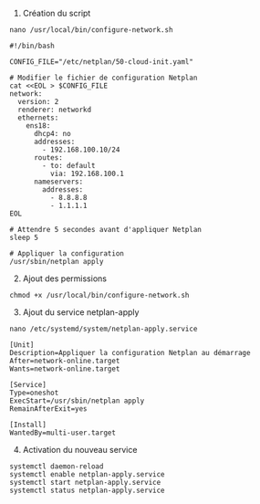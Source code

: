 1. Création du script

`nano /usr/local/bin/configure-network.sh`

```
#!/bin/bash

CONFIG_FILE="/etc/netplan/50-cloud-init.yaml"

# Modifier le fichier de configuration Netplan
cat <<EOL > $CONFIG_FILE
network:
  version: 2
  renderer: networkd
  ethernets:
    ens18:
      dhcp4: no
      addresses:
        - 192.168.100.10/24
      routes:
        - to: default
          via: 192.168.100.1
      nameservers:
        addresses:
          - 8.8.8.8
          - 1.1.1.1
EOL

# Attendre 5 secondes avant d'appliquer Netplan
sleep 5

# Appliquer la configuration
/usr/sbin/netplan apply
```


2. Ajout des permissions

`chmod +x /usr/local/bin/configure-network.sh`


3. Ajout du service netplan-apply

`nano /etc/systemd/system/netplan-apply.service`

```
[Unit]
Description=Appliquer la configuration Netplan au démarrage
After=network-online.target
Wants=network-online.target

[Service]
Type=oneshot
ExecStart=/usr/sbin/netplan apply
RemainAfterExit=yes

[Install]
WantedBy=multi-user.target
```


4. Activation du nouveau service

```
systemctl daemon-reload
systemctl enable netplan-apply.service
systemctl start netplan-apply.service
systemctl status netplan-apply.service
```
